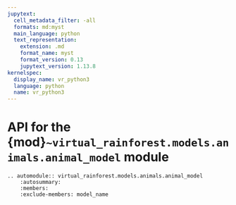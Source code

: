 ```yaml
---
jupytext:
  cell_metadata_filter: -all
  formats: md:myst
  main_language: python
  text_representation:
    extension: .md
    format_name: myst
    format_version: 0.13
    jupytext_version: 1.13.8
kernelspec:
  display_name: vr_python3
  language: python
  name: vr_python3
---
```


# API for the {mod}`~virtual_rainforest.models.animals.animal_model` module

```{eval-rst}
.. automodule:: virtual_rainforest.models.animals.animal_model
    :autosummary:
    :members:
    :exclude-members: model_name
```
